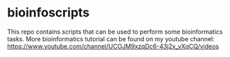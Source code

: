 # bioinfoscripts
This repo contains scripts that can be used to perform some bioinformatics tasks. 
More bioinformatics tutorial can be found on my youtube channel: https://www.youtube.com/channel/UCOJM9xzqDc6-43j2x_vXqCQ/videos
